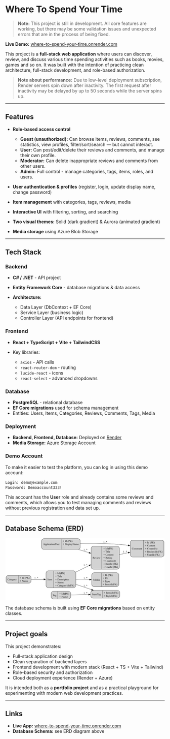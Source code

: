 # Where To Spend Your Time

> **Note:** This project is still in development. All core features are working, but there may be some validation issues and unexpected errors that are in the process of being fixed.

**Live Demo:** [where-to-spend-your-time.onrender.com](https://where-to-spend-your-time.onrender.com)

This project is a **full-stack web application** where users can discover, review, and discuss various time spending activities such as books, movies, games and so on. It was built with the intention of practicing clean architecture, full-stack development, and role-based authorization.

> **Note about performance:** Due to low-level deployment subscription, Render servers spin down after inactivity. The first request after inactivity may be delayed by up to 50 seconds while the server spins up.

---

## Features

* **Role-based access control**

  * **Guest (unauthorized):** Can browse items, reviews, comments, see statistics, view profiles, filter/sort/search — but cannot interact.
  * **User:** Can post/edit/delete their reviews and comments, and manage their own profile.
  * **Moderator:** Can delete inappropriate reviews and comments from other users.
  * **Admin:** Full control - manage categories, tags, items, roles, and users.
* **User authentication & profiles** (register, login, update display name, change password)
* **Item management** with categories, tags, reviews, media
* **Interactive UI** with filtering, sorting, and searching
* **Two visual themes:** Solid (dark gradient) & Aurora (animated gradient)
* **Media storage** using Azure Blob Storage

---

## Tech Stack

### **Backend**

* **C# / .NET** - API project
* **Entity Framework Core** - database migrations & data access
* **Architecture:**

  * Data Layer (DbContext + EF Core)
  * Service Layer (business logic)
  * Controller Layer (API endpoints for frontend)

### **Frontend**

* **React + TypeScript + Vite + TailwindCSS**
* Key libraries:

  * `axios` - API calls
  * `react-router-dom` - routing
  * `lucide-react` - icons
  * `react-select` - advanced dropdowns

### **Database**
* **PostgreSQL** - relational database
* **EF Core migrations** used for schema management
* Entities: Users, Items, Categories, Reviews, Comments, Tags, Media

### **Deployment**

* **Backend, Frontend, Database:** Deployed on [Render](https://render.com)
* **Media Storage:** Azure Storage Account

### **Demo Account**
To make it easier to test the platform, you can log in using this demo account:
```text
Login: demo@example.com
Password: Demoaccount333!
```
This account has the **User** role and already contains some reviews and comments, which allows you to test managing comments and reviews without previous registration and data set up.

---

## Database Schema (ERD)

![Database Schema ERD](docs/where_to_spend_your_time_db_schema.png)

The database schema is built using **EF Core migrations** based on entity classes.

---

## Project goals

This project demonstrates:

* Full-stack application design
* Clean separation of backend layers
* Frontend development with modern stack (React + TS + Vite + Tailwind)
* Role-based security and authorization
* Cloud deployment experience (Render + Azure)

It is intended both as a **portfolio project** and as a practical playground for experimenting with modern web development practices.

---

## Links

* **Live App:** [where-to-spend-your-time.onrender.com](https://where-to-spend-your-time.onrender.com)
* **Database Schema:** see ERD diagram above
